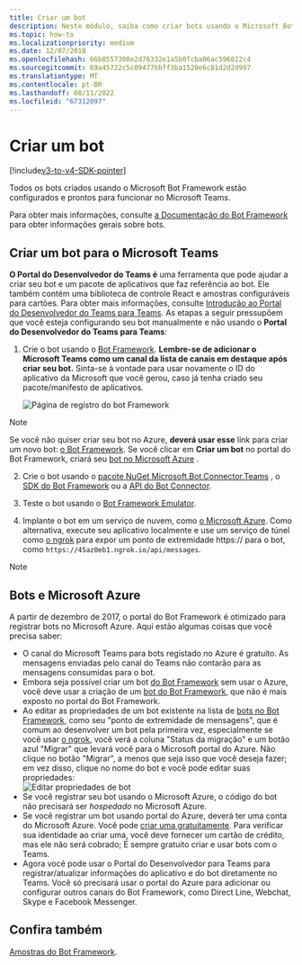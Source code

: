 ```yaml
---
title: Criar um bot
description: Neste módulo, saiba como criar bots usando o Microsoft Bot Framework e pronto para trabalhar no Microsoft Teams
ms.topic: how-to
ms.localizationpriority: medium
ms.date: 12/07/2018
ms.openlocfilehash: 66b0557308e2d76332e1a5b0fcba06ac596822c4
ms.sourcegitcommit: 69a45722c5c09477bbff3ba1520e6c81d2d2d997
ms.translationtype: MT
ms.contentlocale: pt-BR
ms.lasthandoff: 08/11/2022
ms.locfileid: "67312097"
---
```

# <a name="create-a-bot"></a>Criar um bot

[!include[v3-to-v4-SDK-pointer](~/includes/v3-to-v4-pointer-bots.md)]

Todos os bots criados usando o Microsoft Bot Framework estão configurados e prontos para funcionar no Microsoft Teams.

Para obter mais informações, consulte [a Documentação do Bot Framework](/azure/bot-service/?view=azure-bot-service-3.0&preserve-view=true) para obter informações gerais sobre bots.

## <a name="create-a-bot-for-microsoft-teams"></a>Criar um bot para o Microsoft Teams

**O Portal do Desenvolvedor do Teams é** uma ferramenta que pode ajudar a criar seu bot e um pacote de aplicativos que faz referência ao bot. Ele também contém uma biblioteca de controle React e amostras configuráveis para cartões. Para obter mais informações, consulte [Introdução ao Portal do Desenvolvedor do Teams para Teams](~/concepts/build-and-test/teams-developer-portal.md). As etapas a seguir pressupõem que você esteja configurando seu bot manualmente e não usando o **Portal do Desenvolvedor do Teams para Teams**:

1. Crie o bot usando o [Bot Framework](https://dev.botframework.com/bots/new). **Lembre-se de adicionar o Microsoft Teams como um canal da lista de canais em destaque após criar seu bot.** Sinta-se à vontade para usar novamente o ID do aplicativo da Microsoft que você gerou, caso já tenha criado seu pacote/manifesto de aplicativos.

   ![Página de registro do bot Framework](~/assets/images/bots/bfregister.png)

> [!NOTE]
> Se você não quiser criar seu bot no Azure, **deverá usar esse** link para criar um novo bot: [o Bot Framework](https://dev.botframework.com/bots/new). Se você clicar em **Criar um bot** no portal do Bot Framework, criará seu [bot no Microsoft Azure](#bots-and-microsoft-azure) .

2. Crie o bot usando o [pacote NuGet Microsoft.Bot.Connector.Teams](https://www.nuget.org/packages/Microsoft.Bot.Connector.Teams) , o  [SDK do Bot Framework](https://github.com/microsoft/botframework-sdk) ou a [API do Bot Connector](/bot-framework/rest-api/bot-framework-rest-connector-api-reference).

3. Teste o bot usando o [Bot Framework Emulator](/bot-framework/debug-bots-emulator).

4. Implante o bot em um serviço de nuvem, como [o Microsoft Azure](https://azure.microsoft.com/). Como alternativa, execute seu aplicativo localmente e use um serviço de túnel como [o ngrok](https://ngrok.com) para expor um ponto de extremidade https:// para o bot, como `https://45az0eb1.ngrok.io/api/messages`.

> [!NOTE]
>
> ## <a name="bots-and-microsoft-azure"></a>Bots e Microsoft Azure
>
> A partir de dezembro de 2017, o portal do Bot Framework é otimizado para registrar bots no Microsoft Azure. Aqui estão algumas coisas que você precisa saber:
>
> * O canal do Microsoft Teams para bots registado no Azure é gratuito. As mensagens enviadas pelo canal do Teams não contarão para as mensagens consumidas para o bot.
> * Embora seja possível criar um bot [do Bot Framework](https://dev.botframework.com/bots/new) sem usar o Azure, você deve usar a criação de um [bot do Bot Framework](https://dev.botframework.com/bots/new), que não é mais exposto no portal do Bot Framework.
> * Ao editar as propriedades de um bot existente na lista de [bots no Bot Framework](https://dev.botframework.com/bots), como seu "ponto de extremidade de mensagens", que é comum ao desenvolver um bot pela primeira vez, especialmente se você usar [o ngrok](https://ngrok.com), você verá a coluna "Status da migração" e um botão azul "Migrar" que levará você para o Microsoft portal do Azure. Não clique no botão "Migrar", a menos que seja isso que você deseja fazer; em vez disso, clique no nome do bot e você pode editar suas propriedades:</br>
   ![Editar propriedades de bot](~/assets/images/bots/bf-migrate-bot-to-azure.png)
> * Se você registrar seu bot usando o Microsoft Azure, o código do bot não precisará ser *hospedado* no Microsoft Azure.
> * Se você registrar um bot usando portal do Azure, deverá ter uma conta do Microsoft Azure. Você pode [criar uma gratuitamente](https://azure.microsoft.com/free/). Para verificar sua identidade ao criar uma, você deve fornecer um cartão de crédito, mas ele não será cobrado; É sempre gratuito criar e usar bots com o Teams.
> * Agora você pode usar o Portal do Desenvolvedor para Teams para registrar/atualizar informações do aplicativo e do bot diretamente no Teams. Você só precisará usar o portal do Azure para adicionar ou configurar outros canais do Bot Framework, como Direct Line, Webchat, Skype e Facebook Messenger.

## <a name="see-also"></a>Confira também

[Amostras do Bot Framework](https://github.com/Microsoft/BotBuilder-Samples/blob/master/README.md).

